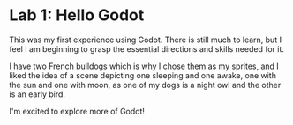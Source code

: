 # Lab 1: Hello Godot

This was my first experience using Godot. There is still much to learn, but I feel I am beginning to grasp the essential directions and skills needed for it.

I have two French bulldogs which is why I chose them as my sprites, and I liked the idea of a scene depicting one sleeping and one awake, one with the sun and one with moon, as one of my dogs is a night owl and the other is an early bird. 

I'm excited to explore more of Godot!
